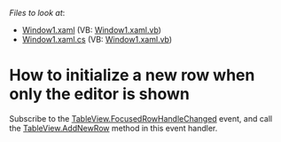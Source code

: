 <!-- default file list -->
*Files to look at*:

* [Window1.xaml](./CS/InitNewRowWhenEditing/Window1.xaml) (VB: [Window1.xaml.vb](./VB/InitNewRowWhenEditing/Window1.xaml.vb))
* [Window1.xaml.cs](./CS/InitNewRowWhenEditing/Window1.xaml.cs) (VB: [Window1.xaml.vb](./VB/InitNewRowWhenEditing/Window1.xaml.vb))
<!-- default file list end -->
# How to initialize a new row when only the editor is shown 


<p>Subscribe to the <a href="https://documentation.devexpress.com/WPF/DevExpress.Xpf.Grid.DataViewBase.FocusedRowHandleChanged.event">TableView.FocusedRowHandleChanged</a> event, and call the <a href="https://documentation.devexpress.com/WPF/DevExpress.Xpf.Grid.TableView.AddNewRow.method">TableView.AddNewRow</a> method in this event handler.</p>

<br/>


